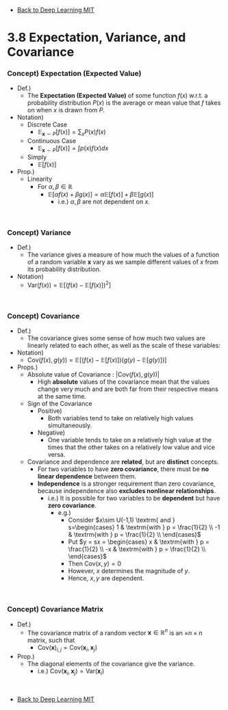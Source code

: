 * [Back to Deep Learning MIT](../../main.md)

# 3.8 Expectation, Variance, and Covariance

### Concept) Expectation (Expected Value)
- Def.)
  - The **Expectation (Expected Value)** of some function $`f(x)`$ w.r.t. a probability distribution $`P(x)`$ is the average or mean value that $`f`$ takes on when $`x`$ is drawn from $`P`$.
- Notation)
  - Discrete Case
    - $`\displaystyle \mathbb{E}_{\mathbf{x}\sim P} \left[ f(x) \right] = \sum_x P(x)f(x)`$
  - Continuous Case
    - $`\displaystyle \mathbb{E}_{\mathbf{x}\sim P} \left[ f(x) \right] = \int p(x)f(x) dx`$
  - Simply
    - $`\mathbb{E}\left[ f(x) \right]`$
- Prop.)
  - Linearity
    - For $`\alpha, \beta \in \mathbb{R}`$
      - $`\mathbb{E}\left[\alpha f(x) + \beta g(x) \right] = \alpha\mathbb{E}\left[ f(x)\right] + \beta \mathbb{E}\left[g(x)\right]`$
        - i.e.) $`\alpha, \beta`$ are not dependent on $`x`$.

<br>

### Concept) Variance
- Def.)
  - The variance gives a measure of how much the values of a function of a random variable $`\mathbf{x}`$ vary as we sample different values of $`x`$ from its probability distribution.
- Notation)
  - $`\displaystyle \textrm{Var}\left(f(x)\right) = \mathbb{E} \left[ \left( f(x) - \mathbb{E}\left[f(x)\right]\right)^2 \right]`$

<br>

### Concept) Covariance
- Def.)
  - The covariance gives some sense of how much two values are linearly related to each other, as well as the scale of these variables:
- Notation)
  - $`\displaystyle\textrm{Cov}\left(f(x),g(y)\right) = \mathbb{E}\left[ \left( f(x) - \mathbb{E}\left[ f(x) \right] \right) \left( g(y) - \mathbb{E}\left[ g(y) \right] \right) \right]`$
- Props.)
  - Absolute value of Covariance : $`|\textrm{Cov}\left(f(x),g(y)\right)|`$
    - High **absolute** values of the covariance mean that the values change very much and are both far from their respective means at the same time.
  - Sign of the Covariance
    - Positive)
      - Both variables tend to take on relatively high values simultaneously.
    - Negative)
      - One variable tends to take on a relatively high value at the times that the other takes on a relatively low value and vice versa.
  - Covariance and dependence are **related**, but are **distinct** concepts.
    - For two variables to have **zero covariance**, there must be **no linear dependence** between them.
    - **Independence** is a stronger requirement than zero covariance, because independence also **excludes nonlinear relationships**.
      - i.e.) It is possible for two variables to be **dependent** but have **zero covariance**.
        - e.g.)
          - Consider $`x\sim U(-1,1) \textrm{ and } s=\begin{cases}
            1 & \textrm{with } p = \frac{1}{2} \\
            -1 & \textrm{with } p = \frac{1}{2} \\
          \end{cases}`$
          - Put $`y = sx = \begin{cases}
                x & \textrm{with } p = \frac{1}{2} \\
                -x & \textrm{with } p = \frac{1}{2} \\
                \end{cases}`$
          - Then $`\textrm{Cov}(x,y) = 0`$
          - However, $`x`$ determines the magnitude of $`y`$.
          - Hence, $`x,y`$ are dependent.

<br>

### Concept) Covariance Matrix
- Def.)
  - The covariance matrix of a random vector $`\mathbf{x} \in \mathbb{R}^n`$ is an $`\times n\times n`$ matrix, such that
    - $`\textrm{Cov}(\mathbf{x})_{i,j} = \textrm{Cov}(\mathbf{x}_i, \mathbf{x}_j)`$
- Prop.)
  - The diagonal elements of the covariance give the variance.
    - i.e.) $`\textrm{Cov}(\mathbf{x}_i, \mathbf{x}_j) = \textrm{Var}(\mathbf{x}_i)`$



<br>

* [Back to Deep Learning MIT](../../main.md)